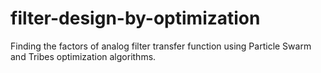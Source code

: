 # filter-design-by-optimization
Finding the factors of analog filter transfer function using Particle Swarm and Tribes optimization algorithms.
